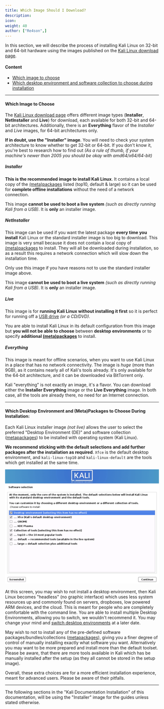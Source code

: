 ```yaml
---
title: Which Image Should I Download?
description:
icon:
weight: 40
author: ["Re4son",]
---
```


In this section, we will describe the process of installing Kali Linux on 32-bit and 64-bit hardware using the images published on the [Kali Linux download page](/get-kali/).

#### Content

- [Which image to choose](#which-image-to-choose)
- [Which desktop environment and software collection to choose during installation](#which-desktop-environment-and-software-collection-to-choose-during-installation)

- - -

#### Which Image to Choose

The [Kali Linux download page](/get-kali/) offers different image types (**Installer**, **NetInstaller** and **Live**) for download, each available for both 32-bit and 64-bit architectures. Additionally, there is an **Everything** flavor of the *Installer* and *Live* images, for 64-bit architectures only.

**If in doubt, use the "Installer" image**. You will need to check your system architecture to know whether to get 32-bit or 64-bit. If you don't know it, you're best to research how to find out _(As a rule of thumb, if your machine's newer than 2005 you should be okay with amd64/x64/64-bit)_

##### Installer

**This is the recommended image to install Kali Linux**. It contains a local copy of the [(meta)packages](/docs/general-use/metapackages/) listed (top10, default & large) so it can be used for **complete offline installations** without the need of a network connection.

This image **cannot be used to boot a live system** _(such as directly running Kali from a USB)_. It is **only** an installer image.

##### NetInstaller

This image can be used if you want the latest package **every time you install** Kali Linux or the standard installer image is too big to download. This image is very small because it does not contain a local copy of [(meta)packages](/docs/general-use/metapackages/) to install. They will all be downloaded during installation, so as a result this requires a network connection which will slow down the installation time.

Only use this image if you have reasons not to use the standard installer image above.

This image **cannot be used to boot a live system** _(such as directly running Kali from a USB)_. It is **only** an installer image.

##### Live

This image is for **running Kali Linux without installing it first** so it is perfect for running off a [USB drive](/docs/usb/) _(or a CD/DVD)_.

You are able to install Kali Linux in its default configuration from this image but **you will not be able to choose** between **desktop environments** or to specify **additional [(meta)packages](/docs/general-use/metapackages/)** to install.

##### Everything

This image is meant for offline scenarios, when you want to use Kali Linux in a place that has no network connectivity. The image is *huge* (more than 9GB), as it contains nearly all of Kali's tools already. It's only available for the 64-bit architecture, and it can be downloaded via BitTorrent only.

Kali "everything" is not exactly an image, it's a flavor. You can download either the **Installer Everything** image or the **Live Everything** image. In both case, all the tools are already there, no need for an Internet connection.

- - -

#### Which Desktop Environment and (Meta)Packages to Choose During Installation:

Each Kali Linux installer image _(not live)_ allows the user to select the preferred "Desktop Environment (DE)" and software collection ([metapackages](/docs/general-use/metapackages/)) to be installed with operating system (Kali Linux).

**We recommend sticking with the default selections and add further packages after the installation as required**. `Xfce` is the default desktop environment, and `kali-linux-top10` and `kali-linux-default` are the tools which get installed at the same time.

![](setup-default-metapackages.png)

At this screen, you may wish to not install a desktop environment, then Kali Linux becomes "headless" (no graphic interface) which uses less system resources up and commonly found on servers, dropboxes, low powered ARM devices, and the cloud. This is meant for people who are completely comfortable with the command line. You are able to install multiple Desktop Environments, allowing you to switch, we wouldn't recommend it. You may change your mind and [switch desktop environments](/docs/general-use/switching-desktop-environments/) at a later date.

May wish to not to install any of the pre-defined software packages/bundles/collections ([metapackages](/docs/general-use/metapackages/)), giving you a finer degree of control of manually installing exactly what software you want. Alternatively you may want to be more prepared and install more than the default toolset.
Please be aware, that there are more tools available in Kali which has be manually installed after the setup (as they all cannot be stored in the setup image).

Overall, these extra choices are for a more efficient installation experience, meant for advanced users. Please be aware of their pitfalls.

- - -

The following sections in the "Kali Documentation Installation" of this documentation, will be using the "Installer" image for the guides unless stated otherwise.
